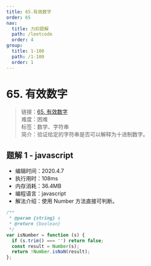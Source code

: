 ```yaml
---
title: 65.有效数字
order: 65
nav:
  title: 力扣题解
  path: /leetcode
  order: 4
group:
  title: 1-100
  path: /1-100
  order: 1
---
```


# 65. 有效数字

> 链接：[65. 有效数字](https://leetcode-cn.com/problems/valid-number/)  
> 难度：困难  
> 标签：数学、字符串  
> 简介：验证给定的字符串是否可以解释为十进制数字。

## 题解 1 - javascript

- 编辑时间：2020.4.7
- 执行用时：108ms
- 内存消耗：36.4MB
- 编程语言：javascript
- 解法介绍：使用 Number 方法直接可判断。

```javascript
/**
 * @param {string} s
 * @return {boolean}
 */
var isNumber = function (s) {
  if (s.trim() === '') return false;
  const result = Number(s);
  return !Number.isNaN(result);
};
```
